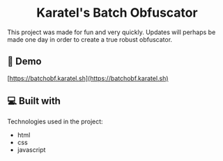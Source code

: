 <h1 align="center" id="title">Karatel's Batch Obfuscator</h1>

<p id="description">This project was made for fun and very quickly. Updates will perhaps be made one day in order to create a true robust obfuscator.</p>

<h2>🚀 Demo</h2>

[https://batchobf.karatel.sh](https://batchobf.karatel.sh)

  
  
<h2>💻 Built with</h2>

Technologies used in the project:

*   html
*   css
*   javascript
